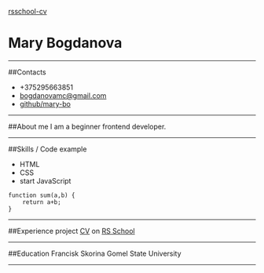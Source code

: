 [rsschool-cv](https://github.com/Mary-Bo/rsschool-cv)

# Mary Bogdanova
****
##Contacts
+ +375295663851
+ bogdanovamc@gmail.com
+ [github/mary-bo](https://github.com/Mary-Bo)
****
##About me
I am a beginner frontend developer.
****
##Skills / Code example
- HTML
- CSS
- start JavaScript

```
function sum(a,b) {
    return a+b;
}
```
****
##Experience
project [CV](https://github.com/Mary-Bo/rsschool-cv) on [RS School](https://rs.school/)
****
##Education
Francisk Skorina Gomel State University
****
